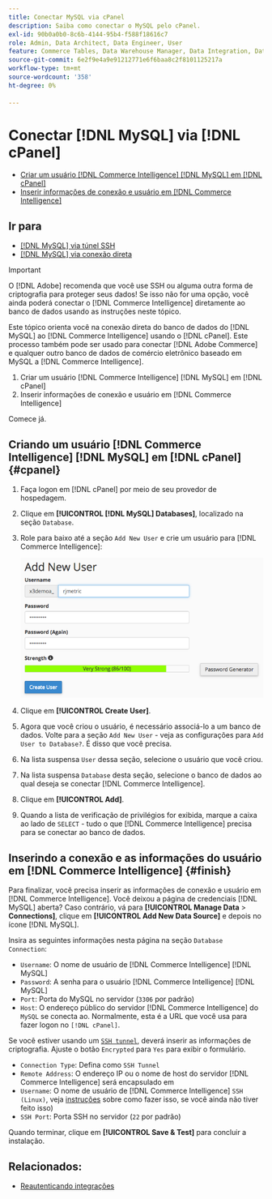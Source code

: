 ```yaml
---
title: Conectar MySQL via cPanel
description: Saiba como conectar o MySQL pelo cPanel.
exl-id: 90b0a0b0-8c6b-4144-95b4-f588f18616c7
role: Admin, Data Architect, Data Engineer, User
feature: Commerce Tables, Data Warehouse Manager, Data Integration, Data Import/Export, SQL Report Builder
source-git-commit: 6e2f9e4a9e91212771e6f6baa8c2f8101125217a
workflow-type: tm+mt
source-wordcount: '358'
ht-degree: 0%

---
```


# Conectar [!DNL MySQL] via [!DNL cPanel]

* [Criar um usuário  [!DNL Commerce Intelligence] [!DNL MySQL] em  [!DNL cPanel]](#cpanel)
* [Inserir informações de conexão e usuário em  [!DNL Commerce Intelligence]](#finish)

## Ir para

* [[!DNL MySQL] via túnel SSH](../integrations/mysql-via-ssh-tunnel.md)
* [[!DNL MySQL] via conexão direta](../integrations/mysql-via-a-direct-connection.md)

>[!IMPORTANT]
>
>O [!DNL Adobe] recomenda que você use SSH ou alguma outra forma de criptografia para proteger seus dados! Se isso não for uma opção, você ainda poderá conectar o [!DNL Commerce Intelligence] diretamente ao banco de dados usando as instruções neste tópico.

Este tópico orienta você na conexão direta do banco de dados do [!DNL MySQL] ao [!DNL Commerce Intelligence] usando o [!DNL cPanel]. Este processo também pode ser usado para conectar [!DNL Adobe Commerce] e qualquer outro banco de dados de comércio eletrônico baseado em MySQL a [!DNL Commerce Intelligence].

1. Criar um usuário [!DNL Commerce Intelligence] [!DNL MySQL] em [!DNL cPanel]
1. Inserir informações de conexão e usuário em [!DNL Commerce Intelligence]

Comece já.

## Criando um usuário [!DNL Commerce Intelligence] [!DNL MySQL] em [!DNL cPanel] {#cpanel}

1. Faça logon em [!DNL cPanel] por meio de seu provedor de hospedagem.
1. Clique em **[!UICONTROL [!DNL MySQL] Databases]**, localizado na seção `Database`.
1. Role para baixo até a seção `Add New User` e crie um usuário para [!DNL Commerce Intelligence]:

   ![](../../../assets/create-mbi-mysql-user-cpanel.png)

1. Clique em **[!UICONTROL Create User]**.
1. Agora que você criou o usuário, é necessário associá-lo a um banco de dados. Volte para a seção `Add New User` - veja as configurações para `Add User to Database?`. É disso que você precisa.
1. Na lista suspensa `User` dessa seção, selecione o usuário que você criou.
1. Na lista suspensa `Database` desta seção, selecione o banco de dados ao qual deseja se conectar [!DNL Commerce Intelligence].
1. Clique em **[!UICONTROL Add]**.
1. Quando a lista de verificação de privilégios for exibida, marque a caixa ao lado de `SELECT` - tudo o que [!DNL Commerce Intelligence] precisa para se conectar ao banco de dados.

## Inserindo a conexão e as informações do usuário em [!DNL Commerce Intelligence] {#finish}

Para finalizar, você precisa inserir as informações de conexão e usuário em [!DNL Commerce Intelligence]. Você deixou a página de credenciais [!DNL MySQL] aberta? Caso contrário, vá para **[!UICONTROL Manage Data** > **Connections]**, clique em **[!UICONTROL Add New Data Source]** e depois no ícone [!DNL MySQL].

Insira as seguintes informações nesta página na seção `Database Connection`:

* `Username`: O nome de usuário de [!DNL Commerce Intelligence] [!DNL MySQL]
* `Password`: A senha para o usuário [!DNL Commerce Intelligence] [!DNL MySQL]
* `Port`: Porta do MySQL no servidor (`3306` por padrão)
* `Host`: O endereço público do servidor [!DNL Commerce Intelligence] do `MySQL` se conecta ao. Normalmente, esta é a URL que você usa para fazer logon no `[!DNL cPanel]`.

Se você estiver usando um [`SSH tunnel`](../integrations/mysql-via-ssh-tunnel.md), deverá inserir as informações de criptografia. Ajuste o botão `Encrypted` para `Yes` para exibir o formulário.

* `Connection Type`: Defina como `SSH Tunnel`
* `Remote Address`: O endereço IP ou o nome de host do servidor [!DNL Commerce Intelligence] será encapsulado em
* `Username`: O nome de usuário de [!DNL Commerce Intelligence] `SSH (Linux)`, veja [instruções](../../../data-analyst/importing-data/integrations/mysql-via-ssh-tunnel.md) sobre como fazer isso, se você ainda não tiver feito isso)
* `SSH Port`: Porta SSH no servidor (`22` por padrão)

Quando terminar, clique em **[!UICONTROL Save & Test]** para concluir a instalação.

## Relacionados:

* [Reautenticando integrações](https://experienceleague.adobe.com/docs/commerce-knowledge-base/kb/how-to/mbi-reauthenticating-integrations.html?lang=pt-BR)
